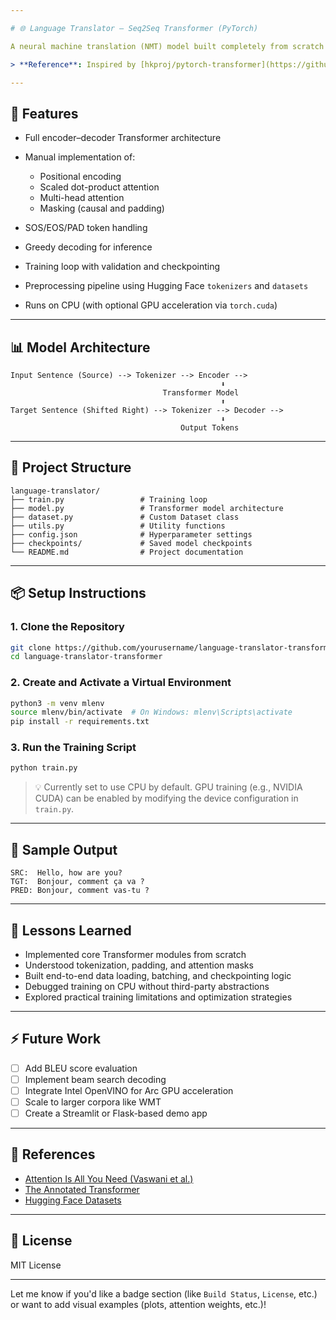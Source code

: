 ```yaml
---

# 🌐 Language Translator — Seq2Seq Transformer (PyTorch)

A neural machine translation (NMT) model built completely from scratch using PyTorch. This project implements the original Transformer architecture for sequence-to-sequence learning, without relying on high-level frameworks like Hugging Face or Fairseq.

> **Reference**: Inspired by [hkproj/pytorch-transformer](https://github.com/hkproj/pytorch-transformer) — shoutout to the creator! His work was instrumental in helping me understand how Transformers work. You can also check out his [YouTube channel](https://www.youtube.com/watch?v=ISNdQcPhsts) for great deep learning content.

---
```


## 🚀 Features

* Full encoder–decoder Transformer architecture
* Manual implementation of:

  * Positional encoding
  * Scaled dot-product attention
  * Multi-head attention
  * Masking (causal and padding)
* SOS/EOS/PAD token handling
* Greedy decoding for inference
* Training loop with validation and checkpointing
* Preprocessing pipeline using Hugging Face `tokenizers` and `datasets`
* Runs on CPU (with optional GPU acceleration via `torch.cuda`)

---

## 📊 Model Architecture

```
Input Sentence (Source) --> Tokenizer --> Encoder -->
                                               ⬇
                                  Transformer Model
                                               ⬆
Target Sentence (Shifted Right) --> Tokenizer --> Decoder -->
                                               ⬇
                                      Output Tokens
```

---

## 📁 Project Structure

```
language-translator/
├── train.py                 # Training loop
├── model.py                 # Transformer model architecture
├── dataset.py               # Custom Dataset class
├── utils.py                 # Utility functions
├── config.json              # Hyperparameter settings
├── checkpoints/             # Saved model checkpoints
└── README.md                # Project documentation
```

---

## 📦 Setup Instructions

### 1. Clone the Repository

```bash
git clone https://github.com/yourusername/language-translator-transformer.git
cd language-translator-transformer
```

### 2. Create and Activate a Virtual Environment

```bash
python3 -m venv mlenv
source mlenv/bin/activate  # On Windows: mlenv\Scripts\activate
pip install -r requirements.txt
```

### 3. Run the Training Script

```bash
python train.py
```

> 💡 Currently set to use CPU by default. GPU training (e.g., NVIDIA CUDA) can be enabled by modifying the device configuration in `train.py`.

---

## 🧪 Sample Output

```
SRC:  Hello, how are you?
TGT:  Bonjour, comment ça va ?
PRED: Bonjour, comment vas-tu ?
```

---

## 🧠 Lessons Learned

* Implemented core Transformer modules from scratch
* Understood tokenization, padding, and attention masks
* Built end-to-end data loading, batching, and checkpointing logic
* Debugged training on CPU without third-party abstractions
* Explored practical training limitations and optimization strategies

---

## ⚡ Future Work

* [ ] Add BLEU score evaluation
* [ ] Implement beam search decoding
* [ ] Integrate Intel OpenVINO for Arc GPU acceleration
* [ ] Scale to larger corpora like WMT
* [ ] Create a Streamlit or Flask-based demo app

---

## 📜 References

* [Attention Is All You Need (Vaswani et al.)](https://arxiv.org/abs/1706.03762)
* [The Annotated Transformer](http://nlp.seas.harvard.edu/2018/04/03/attention.html)
* [Hugging Face Datasets](https://huggingface.co/docs/datasets)

---

## 📄 License

MIT License

---

Let me know if you'd like a badge section (like `Build Status`, `License`, etc.) or want to add visual examples (plots, attention weights, etc.)!
